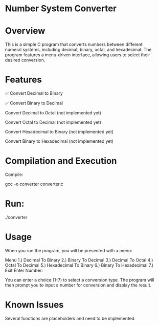 # Number System Converter

# Overview

This is a simple C program that converts numbers between different numeral systems, including decimal, binary, octal, and hexadecimal. The program features a menu-driven interface, allowing users to select their desired conversion.

# Features

✅ Convert Decimal to Binary

✅ Convert Binary to Decimal

 Convert Decimal to Octal (not implemented yet)

 Convert Octal to Decimal (not implemented yet)

 Convert Hexadecimal to Binary (not implemented yet)

 Convert Binary to Hexadecimal (not implemented yet)

# Compilation and Execution

Compile:

gcc -o converter converter.c

# Run:

./converter

# Usage

When you run the program, you will be presented with a menu:

Menu
1.) Decimal To Binary
2.) Binary To Decimal
3.) Decimal To Octal
4.) Octal To Decimal
5.) Hexadecimal To Binary
6.) Binary To Hexadecimal
7.) Exit
Enter Number:

You can enter a choice (1-7) to select a conversion type. The program will then prompt you to input a number for conversion and display the result.

# Known Issues 

Several functions are placeholders and need to be implemented.



